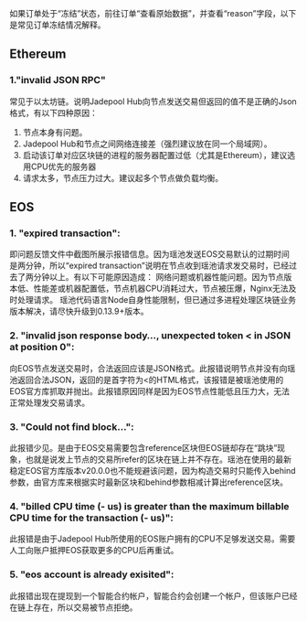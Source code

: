 如果订单处于“冻结”状态，前往订单“查看原始数据”，并查看“reason”字段，以下是常见订单冻结情况解释。

## Ethereum
### 1."invalid JSON RPC"
常见于以太坊链。说明Jadepool Hub向节点发送交易但返回的值不是正确的Json格式，有以下四种原因：
1. 节点本身有问题。
2. Jadepool Hub和节点之间网络连接差（强烈建议放在同一个局域网）。
3. 启动该订单对应区块链的进程的服务器配置过低（尤其是Ethereum），建议选用CPU优先的服务器
4. 请求太多，节点压力过大。建议起多个节点做负载均衡。

## EOS
### 1. "expired transaction":
即问题反馈文件中截图所展示报错信息。因为瑶池发送EOS交易默认的过期时间是两分钟，所以“expired transaction”说明在节点收到瑶池请求发交易时，已经过去了两分钟以上。有以下可能原因造成：
网络问题或机器性能问题。因为节点版本低、性能差或机器配置低，节点机器CPU消耗过大，节点被压爆，Nginx无法及时处理请求。
瑶池代码语言Node自身性能限制，但已通过多进程处理区块链业务版本解决，请尽快升级到0.13.9+版本。

### 2. "invalid json response body…, unexpected token < in JSON at position 0":
向EOS节点发送交易时，合法返回应该是JSON格式。此报错说明节点并没有向瑶池返回合法JSON，返回的是首字符为<的HTML格式，该报错是被瑶池使用的EOS官方库抓取并抛出。此报错原因同样是因为EOS节点性能低且压力大，无法正常处理发交易请求。

### 3. "Could not find block…":
此报错少见。是由于EOS交易需要包含reference区块但EOS链却存在“跳块”现象，也就是说发上节点的交易所refer的区块在链上并不存在。瑶池在使用的最新稳定EOS官方库版本v20.0.0也不能规避该问题，因为构造交易时只能传入behind参数，由官方库来根据实时最新区块和behind参数相减计算出reference区块。

### 4. "billed CPU time (- us) is greater than the maximum billable CPU time for the transaction (- us)":
此报错是由于Jadepool Hub所使用的EOS账户拥有的CPU不足够发送交易。需要人工向账户抵押EOS获取更多的CPU后再重试。

### 5. "eos account is already exisited":
此报错出现在提现到一个智能合约帐户，智能合约会创建一个帐户，但该账户已经在链上存在，所以交易被节点拒绝。